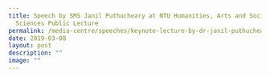 ```yaml
---
title: Speech by SMS Janil Puthucheary at NTU Humanities, Arts and Social
  Sciences Public Lecture
permalink: /media-centre/speeches/keynote-lecture-by-dr-janil-puthucheary-at-ntu-cohass-public-lecture/
date: 2019-03-08
layout: post
description: ""
image: ""
---
```

